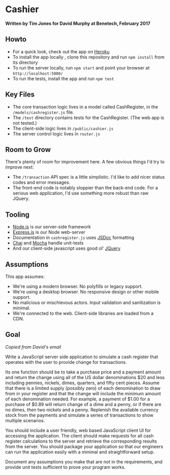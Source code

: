Cashier
=====================

**Written by Tim Jones for David Murphy at Benetech, February 2017**

## Howto

 * For a quick look, check out the app on [Heroku](https://benetech-cashier.herokuapp.com/)
 * To install the app locally , clone this repository and run `npm install` from its directory
 * To run the server locally, run `npm start` and point your browser at `http://localhost:5000/`
 * To run the tests, install the app and run `npm test`

## Key Files

 * The core transaction logic lives in a model called CashRegister, in the `/models/cashregister.js` file.
 * The `/test` directory contains tests for the CashRegister. (The web app is not tested.)
 * The client-side logic lives in `/public/cashier.js`
 * The server control logic lives in `router.js`

## Room to Grow

There's plenty of room for improvement here. A few obvious things I'd try to improve next:

 * The `/transaction` API spec is a little simplistic. I'd like to add nicer status codes and error messages.
 * The front-end code is notably sloppier than the back-end code. For a serious web application, I'd use something more robust than raw JQuery.

## Tooling

 * [Node.js](https://nodejs.org/en/) is our server-side framework
 * [Express.js](http://expressjs.com/) is our Node web-server
 * Documentation in `cashregister.js` uses [JSDoc](http://usejsdoc.org/) formatting
 * [Chai](http://chaijs.com/) and [Mocha](https://mochajs.org/) handle unit-tests
 * And our client-side javascript uses good ol' [JQuery](https://jquery.com/)

## Assumptions

This app assumes:

 * We're using a modern browser. No polyfills or legacy support.
 * We're using a desktop browser. No responsive design or other mobile support.
 * No malicious or mischievous actors. Input validation and sanitization is minimal.
 * We're connected to the web. Client-side libraries are loaded from a CDN.

## Goal

*Copied from David's email*

Write a JavaScript server side application to simulate a cash register that operates with the user to provide change for transactions.

Its one function should be to take a purchase price and a payment amount and return the change using all of the US dollar denominations $20 and less including pennies, nickels, dimes, quarters, and fifty cent pieces.  Assume that there is a limited supply (possibly zero) of each denomination to draw from in your register and that the change will include the minimum amount of each denomination needed.  For example, a payment of $1.00 for a purchase of $0.89 will return change of a dime and a penny, or if there are no dimes, then two nickels and a penny. Replenish the available currency stock from the payments and simulate a series of transactions to show multiple scenarios.

You should include a user friendly, web based JavaScript client UI for accessing the application. The client should make requests for all cash register calculations to the server and retrieve the corresponding results from the server. You should package your application so that our engineers can run the application easily with a minimal and straightforward setup.

Document any assumptions you make that are not in the requirements, and provide unit tests sufficient to prove your program works.
